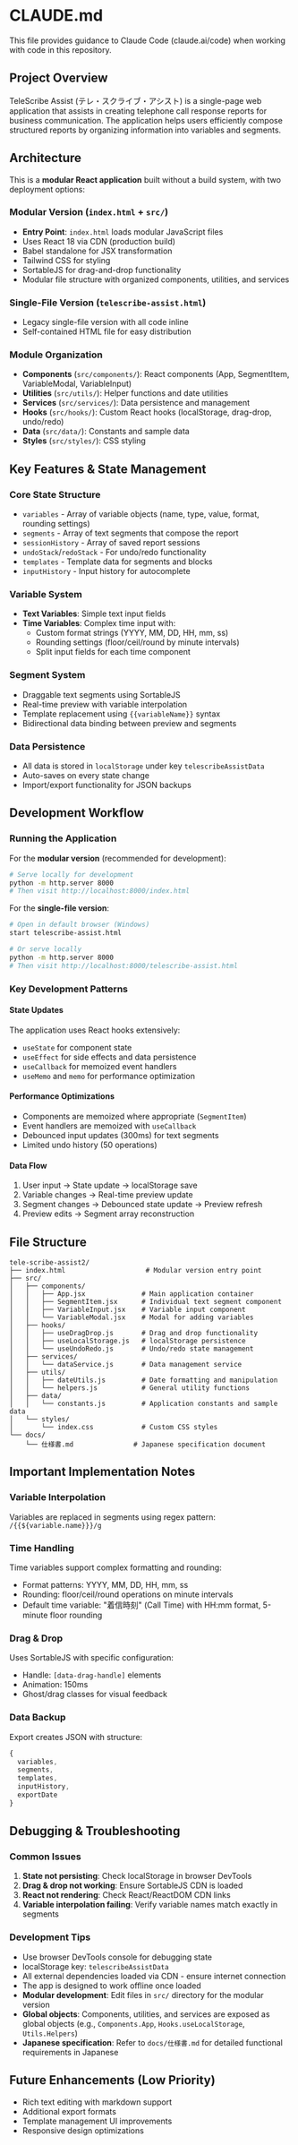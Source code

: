 # CLAUDE.md

This file provides guidance to Claude Code (claude.ai/code) when working with code in this repository.

## Project Overview

TeleScribe Assist (テレ・スクライブ・アシスト) is a single-page web application that assists in creating telephone call response reports for business communication. The application helps users efficiently compose structured reports by organizing information into variables and segments.

## Architecture

This is a **modular React application** built without a build system, with two deployment options:

### Modular Version (`index.html` + `src/`)
- **Entry Point**: `index.html` loads modular JavaScript files
- Uses React 18 via CDN (production build)
- Babel standalone for JSX transformation
- Tailwind CSS for styling
- SortableJS for drag-and-drop functionality
- Modular file structure with organized components, utilities, and services

### Single-File Version (`telescribe-assist.html`)
- Legacy single-file version with all code inline
- Self-contained HTML file for easy distribution

### Module Organization
- **Components** (`src/components/`): React components (App, SegmentItem, VariableModal, VariableInput)
- **Utilities** (`src/utils/`): Helper functions and date utilities
- **Services** (`src/services/`): Data persistence and management
- **Hooks** (`src/hooks/`): Custom React hooks (localStorage, drag-drop, undo/redo)
- **Data** (`src/data/`): Constants and sample data
- **Styles** (`src/styles/`): CSS styling

## Key Features & State Management

### Core State Structure
- `variables` - Array of variable objects (name, type, value, format, rounding settings)
- `segments` - Array of text segments that compose the report
- `sessionHistory` - Array of saved report sessions
- `undoStack`/`redoStack` - For undo/redo functionality
- `templates` - Template data for segments and blocks
- `inputHistory` - Input history for autocomplete

### Variable System
- **Text Variables**: Simple text input fields
- **Time Variables**: Complex time input with:
  - Custom format strings (YYYY, MM, DD, HH, mm, ss)
  - Rounding settings (floor/ceil/round by minute intervals)
  - Split input fields for each time component

### Segment System
- Draggable text segments using SortableJS
- Real-time preview with variable interpolation
- Template replacement using `{{variableName}}` syntax
- Bidirectional data binding between preview and segments

### Data Persistence
- All data is stored in `localStorage` under key `telescribeAssistData`
- Auto-saves on every state change
- Import/export functionality for JSON backups

## Development Workflow

### Running the Application
For the **modular version** (recommended for development):
```bash
# Serve locally for development
python -m http.server 8000
# Then visit http://localhost:8000/index.html
```

For the **single-file version**:
```bash
# Open in default browser (Windows)
start telescribe-assist.html

# Or serve locally
python -m http.server 8000
# Then visit http://localhost:8000/telescribe-assist.html
```

### Key Development Patterns

#### State Updates
The application uses React hooks extensively:
- `useState` for component state
- `useEffect` for side effects and data persistence
- `useCallback` for memoized event handlers
- `useMemo` and `memo` for performance optimization

#### Performance Optimizations
- Components are memoized where appropriate (`SegmentItem`)
- Event handlers are memoized with `useCallback`
- Debounced input updates (300ms) for text segments
- Limited undo history (50 operations)

#### Data Flow
1. User input → State update → localStorage save
2. Variable changes → Real-time preview update
3. Segment changes → Debounced state update → Preview refresh
4. Preview edits → Segment array reconstruction

## File Structure

```
tele-scribe-assist2/
├── index.html                    # Modular version entry point
├── src/
│   ├── components/
│   │   ├── App.jsx              # Main application container
│   │   ├── SegmentItem.jsx      # Individual text segment component
│   │   ├── VariableInput.jsx    # Variable input component
│   │   └── VariableModal.jsx    # Modal for adding variables
│   ├── hooks/
│   │   ├── useDragDrop.js       # Drag and drop functionality
│   │   ├── useLocalStorage.js   # localStorage persistence
│   │   └── useUndoRedo.js       # Undo/redo state management
│   ├── services/
│   │   └── dataService.js       # Data management service
│   ├── utils/
│   │   ├── dateUtils.js         # Date formatting and manipulation
│   │   └── helpers.js           # General utility functions
│   ├── data/
│   │   └── constants.js         # Application constants and sample data
│   └── styles/
│       └── index.css            # Custom CSS styles
└── docs/
    └── 仕様書.md               # Japanese specification document
```

## Important Implementation Notes

### Variable Interpolation
Variables are replaced in segments using regex pattern: `/{{${variable.name}}}/g`

### Time Handling
Time variables support complex formatting and rounding:
- Format patterns: YYYY, MM, DD, HH, mm, ss
- Rounding: floor/ceil/round operations on minute intervals
- Default time variable: "着信時刻" (Call Time) with HH:mm format, 5-minute floor rounding

### Drag & Drop
Uses SortableJS with specific configuration:
- Handle: `[data-drag-handle]` elements
- Animation: 150ms
- Ghost/drag classes for visual feedback

### Data Backup
Export creates JSON with structure:
```javascript
{
  variables,
  segments,
  templates,
  inputHistory,
  exportDate
}
```

## Debugging & Troubleshooting

### Common Issues
1. **State not persisting**: Check localStorage in browser DevTools
2. **Drag & drop not working**: Ensure SortableJS CDN is loaded
3. **React not rendering**: Check React/ReactDOM CDN links
4. **Variable interpolation failing**: Verify variable names match exactly in segments

### Development Tips
- Use browser DevTools console for debugging state
- localStorage key: `telescribeAssistData`
- All external dependencies loaded via CDN - ensure internet connection
- The app is designed to work offline once loaded
- **Modular development**: Edit files in `src/` directory for the modular version
- **Global objects**: Components, utilities, and services are exposed as global objects (e.g., `Components.App`, `Hooks.useLocalStorage`, `Utils.Helpers`)
- **Japanese specification**: Refer to `docs/仕様書.md` for detailed functional requirements in Japanese

## Future Enhancements (Low Priority)
- Rich text editing with markdown support
- Additional export formats
- Template management UI improvements
- Responsive design optimizations